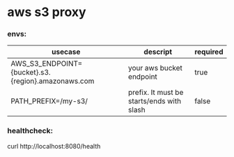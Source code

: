 # aws s3 proxy

### envs:

|usecase|descript|required|
|-|-|-|
|AWS_S3_ENDPOINT={bucket}.s3.{region}.amazonaws.com|your aws bucket endpoint|true|
|PATH_PREFIX=/my-s3/|prefix. It must be starts/ends with slash|false|

### healthcheck:
curl http://localhost:8080/health
